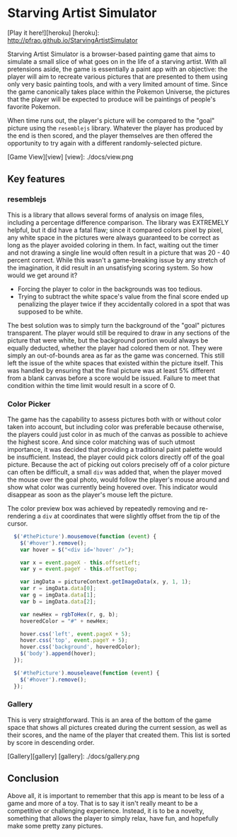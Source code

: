 # Starving Artist Simulator

[Play it here!][heroku]
[heroku]: http://pfrao.github.io/StarvingArtistSimulator

Starving Artist Simulator is a browser-based painting game that aims to simulate a small slice of what goes on in the life of a starving artist. With all pretensions aside, the game is essentially a paint app with an objective: the player will aim to recreate various pictures that are presented to them using only very basic painting tools, and with a very limited amount of time. Since the game canonically takes place within the Pokemon Universe, the pictures that the player will be expected to produce will be paintings of people's favorite Pokemon.

When time runs out, the player's picture will be compared to the "goal" picture using the `resemblejs` library. Whatever the player has produced by the end is then scored, and the player themselves are then offered the opportunity to try again with a different randomly-selected picture.

[Game View][view]
[view]: ./docs/view.png

## Key features

### resemblejs

This is a library that allows several forms of analysis on image files, including a percentage difference comparison. The library was EXTREMELY helpful, but it did have a fatal flaw; since it compared colors pixel by pixel, any white space in the pictures were always guaranteed to be correct as long as the player avoided coloring in them. In fact, waiting out the timer and not drawing a single line would often result in a picture that was 20 - 40 percent correct. While this wasn't a game-breaking issue by any stretch of the imagination, it did result in an unsatisfying scoring system. So how would we get around it?

* Forcing the player to color in the backgrounds was too tedious.
* Trying to subtract the white space's value from the final score ended up penalizing the player twice if they accidentally colored in a spot that was supposed to be white.

The best solution was to simply turn the background of the "goal" pictures transparent. The player would still be required to draw in any sections of the picture that were white, but the background portion would always be equally deducted, whether the player had colored them or not. They were simply an out-of-bounds area as far as the game was concerned. This still left the issue of the white spaces that existed within the picture itself. This was handled by ensuring that the final picture was at least 5% different from a blank canvas before a score would be issued. Failure to meet that condition within the time limit would result in a score of 0.

### Color Picker

The game has the capability to assess pictures both with or without color taken into account, but including color was preferable because otherwise, the players could just color in as much of the canvas as possible to achieve the highest score. And since color matching was of such utmost importance, it was decided that providing a traditional paint palette would be insufficient. Instead, the player could pick colors directly off of the goal picture. Because the act of picking out colors precisely off of a color picture can often be difficult, a small `div` was added that, when the player moved the mouse over the goal photo, would follow the player's mouse around and show what color was currently being hovered over. This indicator would disappear as soon as the player's mouse left the picture.

The color preview box was achieved by repeatedly removing and re-rendering a `div` at coordinates that were slightly offset from the tip of the cursor.

``` javascript
  $('#thePicture').mousemove(function (event) {
    $('#hover').remove();
    var hover = $("<div id='hover' />");

    var x = event.pageX - this.offsetLeft;
    var y = event.pageY - this.offsetTop;

    var imgData = pictureContext.getImageData(x, y, 1, 1);
    var r = imgData.data[0];
    var g = imgData.data[1];
    var b = imgData.data[2];

    var newHex = rgbToHex(r, g, b);
    hoveredColor = "#" + newHex;

    hover.css('left', event.pageX + 5);
    hover.css('top', event.pageY + 5);
    hover.css('background', hoveredColor);
    $('body').append(hover);
  });

  $('#thePicture').mouseleave(function (event) {
    $('#hover').remove();
  });
```

### Gallery

This is very straightforward. This is an area of the bottom of the game space that shows all pictures created during the current session, as well as their scores, and the name of the player that created them. This list is sorted by score in descending order.

[Gallery][gallery]
[gallery]: ./docs/gallery.png

## Conclusion

Above all, it is important to remember that this app is meant to be less of a game and more of a toy. That is to say it isn't really meant to be a competitive or challenging experience. Instead, it is to be a novelty, something that allows the player to simply relax, have fun, and hopefully make some pretty zany pictures.
